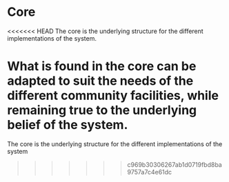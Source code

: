 Core
=================

<<<<<<< HEAD
The core is the underlying structure for the different implementations of the system.

What is found in the core can be adapted to suit the needs of the different community facilities, while remaining true to the underlying belief of the system.
=======
The core is the underlying structure for the different implementations of the system
>>>>>>> c969b30306267ab1d0719fbd8ba9757a7c4e61dc
